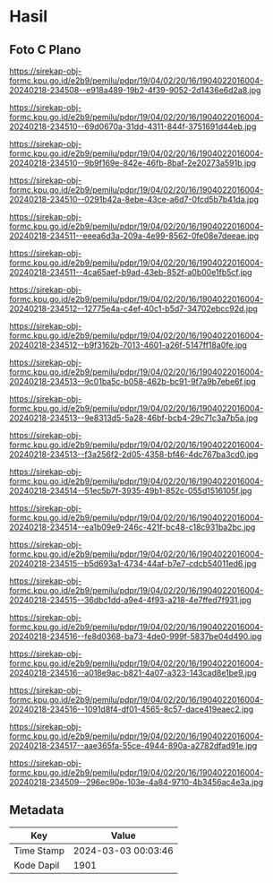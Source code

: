 # Hasil

## Foto C Plano

https://sirekap-obj-formc.kpu.go.id/e2b9/pemilu/pdpr/19/04/02/20/16/1904022016004-20240218-234508--e918a489-19b2-4f39-9052-2d1436e6d2a8.jpg

https://sirekap-obj-formc.kpu.go.id/e2b9/pemilu/pdpr/19/04/02/20/16/1904022016004-20240218-234510--69d0670a-31dd-4311-844f-3751691d44eb.jpg

https://sirekap-obj-formc.kpu.go.id/e2b9/pemilu/pdpr/19/04/02/20/16/1904022016004-20240218-234510--9b9f169e-842e-46fb-8baf-2e20273a591b.jpg

https://sirekap-obj-formc.kpu.go.id/e2b9/pemilu/pdpr/19/04/02/20/16/1904022016004-20240218-234510--0291b42a-8ebe-43ce-a6d7-0fcd5b7b41da.jpg

https://sirekap-obj-formc.kpu.go.id/e2b9/pemilu/pdpr/19/04/02/20/16/1904022016004-20240218-234511--eeea6d3a-209a-4e99-8562-0fe08e7deeae.jpg

https://sirekap-obj-formc.kpu.go.id/e2b9/pemilu/pdpr/19/04/02/20/16/1904022016004-20240218-234511--4ca65aef-b9ad-43eb-852f-a0b00e1fb5cf.jpg

https://sirekap-obj-formc.kpu.go.id/e2b9/pemilu/pdpr/19/04/02/20/16/1904022016004-20240218-234512--12775e4a-c4ef-40c1-b5d7-34702ebcc92d.jpg

https://sirekap-obj-formc.kpu.go.id/e2b9/pemilu/pdpr/19/04/02/20/16/1904022016004-20240218-234512--b9f3162b-7013-4601-a26f-5147ff18a0fe.jpg

https://sirekap-obj-formc.kpu.go.id/e2b9/pemilu/pdpr/19/04/02/20/16/1904022016004-20240218-234513--9c01ba5c-b058-462b-bc91-9f7a9b7ebe6f.jpg

https://sirekap-obj-formc.kpu.go.id/e2b9/pemilu/pdpr/19/04/02/20/16/1904022016004-20240218-234513--9e8313d5-5a28-46bf-bcb4-29c71c3a7b5a.jpg

https://sirekap-obj-formc.kpu.go.id/e2b9/pemilu/pdpr/19/04/02/20/16/1904022016004-20240218-234513--f3a256f2-2d05-4358-bf46-4dc767ba3cd0.jpg

https://sirekap-obj-formc.kpu.go.id/e2b9/pemilu/pdpr/19/04/02/20/16/1904022016004-20240218-234514--51ec5b7f-3935-49b1-852c-055d1516105f.jpg

https://sirekap-obj-formc.kpu.go.id/e2b9/pemilu/pdpr/19/04/02/20/16/1904022016004-20240218-234514--ea1b09e9-246c-421f-bc48-c18c931ba2bc.jpg

https://sirekap-obj-formc.kpu.go.id/e2b9/pemilu/pdpr/19/04/02/20/16/1904022016004-20240218-234515--b5d693a1-4734-44af-b7e7-cdcb54011ed6.jpg

https://sirekap-obj-formc.kpu.go.id/e2b9/pemilu/pdpr/19/04/02/20/16/1904022016004-20240218-234515--36dbc1dd-a9e4-4f93-a218-4e7ffed7f931.jpg

https://sirekap-obj-formc.kpu.go.id/e2b9/pemilu/pdpr/19/04/02/20/16/1904022016004-20240218-234516--fe8d0368-ba73-4de0-999f-5837be04d490.jpg

https://sirekap-obj-formc.kpu.go.id/e2b9/pemilu/pdpr/19/04/02/20/16/1904022016004-20240218-234516--a018e9ac-b821-4a07-a323-143cad8e1be9.jpg

https://sirekap-obj-formc.kpu.go.id/e2b9/pemilu/pdpr/19/04/02/20/16/1904022016004-20240218-234516--1091d8f4-df01-4565-8c57-dace419eaec2.jpg

https://sirekap-obj-formc.kpu.go.id/e2b9/pemilu/pdpr/19/04/02/20/16/1904022016004-20240218-234517--aae365fa-55ce-4944-890a-a2782dfad91e.jpg

https://sirekap-obj-formc.kpu.go.id/e2b9/pemilu/pdpr/19/04/02/20/16/1904022016004-20240218-234509--296ec90e-103e-4a84-9710-4b3456ac4e3a.jpg


## Metadata

| Key        | Value               |
| ---------- | ------------------- |
| Time Stamp | 2024-03-03 00:03:46 |
| Kode Dapil | 1901                |



